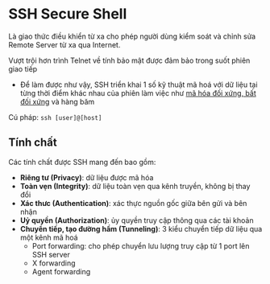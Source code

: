 # SSH Secure Shell
Là giao thức điều khiển từ xa cho phép người dùng kiểm soát và chỉnh sửa Remote Server từ xa qua Internet.

Vượt trội hơn trình Telnet về tính bảo mật được đảm bảo trong suốt phiên giao tiếp
- Để làm được như vậy, SSH triển khai 1 số kỹ thuật mã hoá với dữ liệu tại từng thời điểm khác nhau của phiên làm việc như [mã hóa đối xứng, bất đối xứng](https://github.com/huynp1999/huynp/blob/master/Network/Protocols/HTTP/Encryption-algorithms.md) và hàng băm


Cú pháp: `ssh [user]@[host]`

## Tính chất
Các tính chất được SSH mang đến bao gồm:
- **Riêng tư (Privacy)**: dữ liệu được mã hóa
- **Toàn vẹn (Integrity)**: dữ liệu toàn vẹn qua kênh truyền, không bị thay đổi
- **Xác thưc (Authentication)**: xác thực nguồn gốc giữa bên gửi và bên nhận
- **Uỷ quyền (Authorization)**: ủy quyền truy cập thông qua các tài khoản
- **Chuyển tiếp, tạo đường hầm (Tunneling)**: 3 kiểu chuyển tiếp dữ liệu qua một kênh mã hoá
   + Port forwarding: cho phép chuyển lưu lượng truy cập từ 1 port lên SSH server
   + X forwarding
   + Agent forwarding

